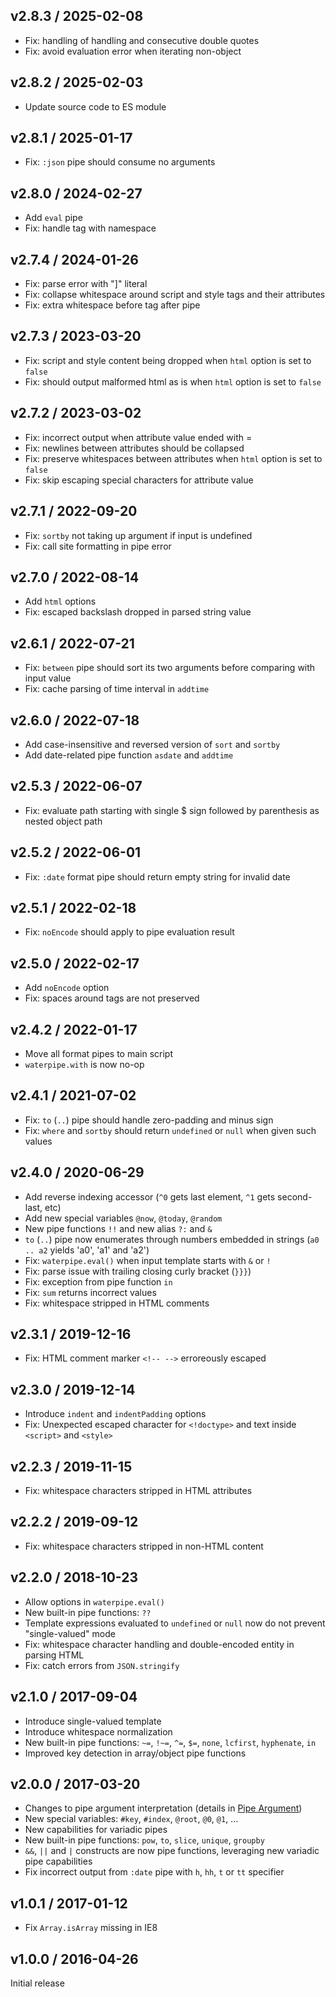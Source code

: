 ## v2.8.3 / 2025-02-08

- Fix: handling of handling and consecutive double quotes
- Fix: avoid evaluation error when iterating non-object

## v2.8.2 / 2025-02-03

- Update source code to ES module

## v2.8.1 / 2025-01-17

- Fix: `:json` pipe should consume no arguments

## v2.8.0 / 2024-02-27

- Add `eval` pipe
- Fix: handle tag with namespace

## v2.7.4 / 2024-01-26

- Fix: parse error with "]" literal
- Fix: collapse whitespace around script and style tags and their attributes
- Fix: extra whitespace before tag after pipe

## v2.7.3 / 2023-03-20

- Fix: script and style content being dropped when `html` option is set to `false`
- Fix: should output malformed html as is when `html` option is set to `false`

## v2.7.2 / 2023-03-02

- Fix: incorrect output when attribute value ended with =
- Fix: newlines between attributes should be collapsed
- Fix: preserve whitespaces between attributes when `html` option is set to `false`
- Fix: skip escaping special characters for attribute value

## v2.7.1 / 2022-09-20

- Fix: `sortby` not taking up argument if input is undefined
- Fix: call site formatting in pipe error

## v2.7.0 / 2022-08-14

- Add `html` options
- Fix: escaped backslash dropped in parsed string value

## v2.6.1 / 2022-07-21

- Fix: `between` pipe should sort its two arguments before comparing with input value
- Fix: cache parsing of time interval in `addtime`

## v2.6.0 / 2022-07-18

- Add case-insensitive and reversed version of `sort` and `sortby`
- Add date-related pipe function `asdate` and `addtime`

## v2.5.3 / 2022-06-07

- Fix: evaluate path starting with single $ sign followed by parenthesis as nested object path

## v2.5.2 / 2022-06-01

- Fix: `:date` format pipe should return empty string for invalid date

## v2.5.1 / 2022-02-18

- Fix: `noEncode` should apply to pipe evaluation result

## v2.5.0 / 2022-02-17

- Add `noEncode` option
- Fix: spaces around tags are not preserved

## v2.4.2 / 2022-01-17

- Move all format pipes to main script
- `waterpipe.with` is now no-op

## v2.4.1 / 2021-07-02

- Fix: `to` (`..`) pipe should handle zero-padding and minus sign
- Fix: `where` and `sortby` should return `undefined` or `null` when given such values

## v2.4.0 / 2020-06-29

- Add reverse indexing accessor (`^0` gets last element, `^1` gets second-last, etc)
- Add new special variables `@now`, `@today`, `@random`
- New pipe functions `!!` and new alias `?:` and `&`
- `to` (`..`) pipe now enumerates through numbers embedded in strings (`a0 .. a2` yields 'a0', 'a1' and 'a2')
- Fix: `waterpipe.eval()` when input template starts with `&` or `!`
- Fix: parse issue with trailing closing curly bracket (`}}}`)
- Fix: exception from pipe function `in`
- Fix: `sum` returns incorrect values
- Fix: whitespace stripped in HTML comments

## v2.3.1 / 2019-12-16

- Fix: HTML comment marker `<!-- -->` erroreously escaped

## v2.3.0 / 2019-12-14

- Introduce `indent` and `indentPadding` options
- Fix: Unexpected escaped character for `<!doctype>` and text inside `<script>` and `<style>`

## v2.2.3 / 2019-11-15

- Fix: whitespace characters stripped in HTML attributes

## v2.2.2 / 2019-09-12

- Fix: whitespace characters stripped in non-HTML content

## v2.2.0 / 2018-10-23

- Allow options in `waterpipe.eval()`
- New built-in pipe functions: `??`
- Template expressions evaluated to `undefined` or `null` now do not prevent "single-valued" mode
- Fix: whitespace character handling and double-encoded entity in parsing HTML
- Fix: catch errors from `JSON.stringify`

## v2.1.0 / 2017-09-04

- Introduce single-valued template
- Introduce whitespace normalization
- New built-in pipe functions: `~=`, `!~=`, `^=`, `$=`, `none`, `lcfirst`, `hyphenate`, `in`
- Improved key detection in array/object pipe functions

## v2.0.0 / 2017-03-20

- Changes to pipe argument interpretation (details in [Pipe Argument](https://github.com/misonou/waterpipe/wiki/Pipe#pipe-argument))
- New special variables: `#key`, `#index`, `@root`, `@0`, `@1`, ...
- New capabilities for variadic pipes
- New built-in pipe functions: `pow`, `to`, `slice`, `unique`, `groupby`
- `&&`, `||` and `|` constructs are now pipe functions, leveraging new variadic pipe capabilities
- Fix incorrect output from `:date` pipe with `h`, `hh`, `t` or `tt` specifier

## v1.0.1 / 2017-01-12

- Fix `Array.isArray` missing in IE8

## v1.0.0 / 2016-04-26

Initial release
